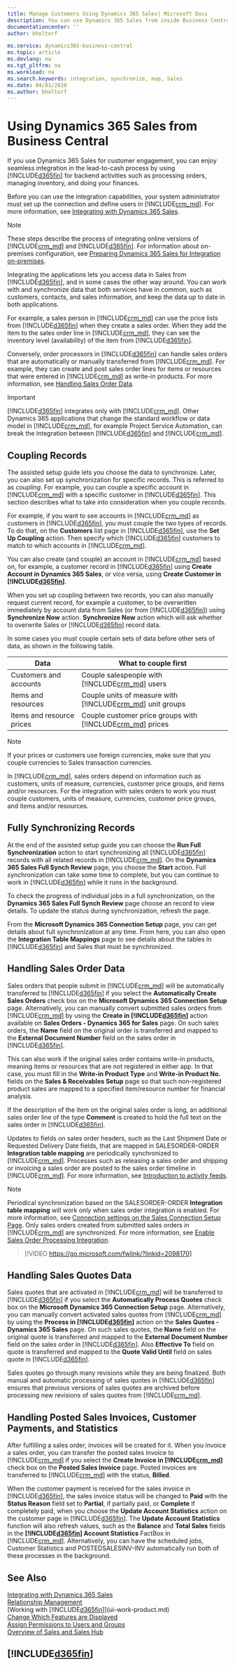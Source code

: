 ```yaml
---
title: Manage Customers Using Dynamics 365 Sales| Microsoft Docs
description: You can use Dynamics 365 Sales from inside Business Central to map data and have seamless integration and synchronization in the lead-to-cash process.
documentationcenter: ''
author: bholtorf

ms.service: dynamics365-business-central
ms.topic: article
ms.devlang: na
ms.tgt_pltfrm: na
ms.workload: na
ms.search.keywords: integration, synchronize, map, Sales
ms.date: 04/01/2020
ms.author: bholtorf
---
```

# Using Dynamics 365 Sales from Business Central
If you use Dynamics 365 Sales for customer engagement, you can enjoy seamless integration in the lead-to-cash process by using [!INCLUDE[d365fin](includes/d365fin_md.md)] for backend activities such as processing orders, managing inventory, and doing your finances.

Before you can use the integration capabilities, your system administrator must set up the connection and define users in [!INCLUDE[crm_md](includes/crm_md.md)]. For more information, see [Integrating with Dynamics 365 Sales](admin-prepare-dynamics-365-for-sales-for-integration.md).

> [!NOTE]
> These steps describe the process of integrating online versions of [!INCLUDE[crm_md](includes/crm_md.md)] and [!INCLUDE[d365fin](includes/d365fin_md.md)]. For information about on-premises configuration, see [Preparing Dynamics 365 Sales for Integration on-premises](/dynamics365/business-central/dev-itpro/administration/prepare-dynamics-365-for-sales-for-integration).

Integrating the applications lets you access data in Sales from [!INCLUDE[d365fin](includes/d365fin_md.md)], and in some cases the other way around. You can work with and synchronize data that both services have in common, such as customers, contacts, and sales information, and keep the data up to date in both applications.  

For example, a sales person in [!INCLUDE[crm_md](includes/crm_md.md)] can use the price lists from [!INCLUDE[d365fin](includes/d365fin_md.md)] when they create a sales order. When they add the item to the sales order line in [!INCLUDE[crm_md](includes/crm_md.md)], they can see the inventory level (availability) of the item from [!INCLUDE[d365fin](includes/d365fin_md.md)].

Conversely, order processors in [!INCLUDE[d365fin](includes/d365fin_md.md)] can handle sales orders that are automatically or manually transferred from [!INCLUDE[crm_md](includes/crm_md.md)]. For example, they can create and post sales order lines for items or resources that were entered in [!INCLUDE[crm_md](includes/crm_md.md)] as write-in products. For more information, see [Handling Sales Order Data](marketing-integrate-dynamicscrm.md#handling-sales-order-data).

> [!IMPORTANT]  
> [!INCLUDE[d365fin](includes/d365fin_md.md)] integrates only with [!INCLUDE[crm_md](includes/crm_md.md)]. Other Dynamics 365 applications that change the standard workflow or data model in [!INCLUDE[crm_md](includes/crm_md.md)], for example Project Service Automation, can break the integration between [!INCLUDE[d365fin](includes/d365fin_md.md)] and [!INCLUDE[crm_md](includes/crm_md.md)].

## Coupling Records
The assisted setup guide lets you choose the data to synchronize. Later, you can also set up synchronization for specific records. This is referred to as *coupling*. For example, you can couple a specific account in [!INCLUDE[crm_md](includes/crm_md.md)] with a specific customer in [!INCLUDE[d365fin](includes/d365fin_md.md)]. This section describes what to take into consideration when you couple records.

For example, if you want to see accounts in [!INCLUDE[crm_md](includes/crm_md.md)] as customers in [!INCLUDE[d365fin](includes/d365fin_md.md)], you must couple the two types of records. To do that, on the **Customers** list page in [!INCLUDE[d365fin](includes/d365fin_md.md)], use the **Set Up Coupling** action. Then specify which [!INCLUDE[d365fin](includes/d365fin_md.md)] customers to match to which accounts in [!INCLUDE[crm_md](includes/crm_md.md)].

You can also create (and couple) an account in [!INCLUDE[crm_md](includes/crm_md.md)] based on, for example, a customer record in [!INCLUDE[d365fin](includes/d365fin_md.md)] using **Create Account in Dynamics 365 Sales**, or vice versa, using **Create Customer in [!INCLUDE[d365fin](includes/d365fin_md.md)]**.

When you set up coupling between two records, you can also manually request current record, for example a customer, to be overwritten immediately by account data from Sales (or from [!INCLUDE[d365fin](includes/d365fin_md.md)]) using **Synchronize Now** action. **Synchronize Now** action which will ask whether to overwrite Sales or [!INCLUDE[d365fin](includes/d365fin_md.md)] record data.

In some cases you must couple certain sets of data before other sets of data, as shown in the following table.

|Data|What to couple first|
|-----|----|
|Customers and accounts|Couple salespeople with [!INCLUDE[crm_md](includes/crm_md.md)] users|
|Items and resources|Couple units of measure with [!INCLUDE[crm_md](includes/crm_md.md)] unit groups|
|Items and resource prices|Couple customer price groups with [!INCLUDE[crm_md](includes/crm_md.md)] prices|

> [!NOTE]  
> If your prices or customers use foreign currencies, make sure that you couple currencies to Sales transaction currencies.

In [!INCLUDE[crm_md](includes/crm_md.md)], sales orders depend on information such as customers, units of measure, currencies, customer price groups, and items and/or resources. For the integration with sales orders to work you must couple customers, units of measure, currencies, customer price groups, and items and/or resources.

## Fully Synchronizing Records
At the end of the assisted setup guide you can choose the **Run Full Synchronization** action to start synchronizing all [!INCLUDE[d365fin](includes/d365fin_md.md)] records with all related records in [!INCLUDE[crm_md](includes/crm_md.md)]. On the **Dynamics 365 Sales Full Synch Review** page, you choose the **Start** action. Full synchronization can take some time to complete, but you can continue to work in [!INCLUDE[d365fin](includes/d365fin_md.md)] while it runs in the background.

To check the progress of individual jobs in a full synchronization, on the **Dynamics 365 Sales Full Synch Review** page choose an record to view details. To update the status during synchronization, refresh the page.

From the **Microsoft Dynamics 365 Connection Setup** page, you can get details about full synchronization at any time. From here, you can also open the **Integration Table Mappings** page to see details about the tables in [!INCLUDE[d365fin](includes/d365fin_md.md)] and Sales that must be synchronized.

## Handling Sales Order Data
Sales orders that people submit in [!INCLUDE[crm_md](includes/crm_md.md)] will be automatically transferred to [!INCLUDE[d365fin](includes/d365fin_md.md)] if you select the **Automatically Create Sales Orders** check box on the **Microsoft Dynamics 365 Connection Setup** page.
Alternatively, you can manually convert submitted sales orders from [!INCLUDE[crm_md](includes/crm_md.md)] by using the **Create in [!INCLUDE[d365fin](includes/d365fin_md.md)]** action available on **Sales Orders - Dynamics 365 for Sales** page.
On such sales orders, the **Name** field on the original order is transferred and mapped to the **External Document Number** field on the sales order in [!INCLUDE[d365fin](includes/d365fin_md.md)].

This can also work if the original sales order contains write-in products, meaning items or resources that are not registered in either app. In that case, you must fill in the **Write-in Product Type** and **Write-in Product No.** fields on the **Sales & Receivables Setup** page so that such non-registered product sales are mapped to a specified item/resource number for financial analysis.

If the description of the item on the original sales order is long, an additional sales order line of the type **Comment** is created to hold the full text on the sales order in [!INCLUDE[d365fin](includes/d365fin_md.md)].

Updates to fields on sales order headers, such as the Last Shipment Date or Requested Delivery Date fields, that are mapped in SALESORDER-ORDER **Integration table mapping** are periodically synchronized to [!INCLUDE[crm_md](includes/crm_md.md)]. Processes such as releasing a sales order and shipping or invoicing a sales order are posted to the sales order timeline in [!INCLUDE[crm_md](includes/crm_md.md)]. For more information, see [Introduction to activity feeds](/dynamics365/sales-enterprise/developer/introduction-activity-feeds). <!--The link is broken. Should this actually point to https://docs.microsoft.com/en-us/dynamics365/sales-enterprise/manage-activities-->

> [!NOTE]  
> Periodical synchronization based on the SALESORDER-ORDER **Integration table mapping** will work only when sales order integration is enabled. For more information, see [Connection settings on the Sales Connection Setup Page](admin-prepare-dynamics-365-for-sales-for-integration.md#connection-settings-on-the-sales-connection-setup-page). Only sales orders created from submitted sales orders in [!INCLUDE[crm_md](includes/crm_md.md)] are synchronized. For more information, see [Enable Sales Order Processing Integration](/dynamics365/sales-enterprise/developer/enable-sales-order-processing-integration).

> [!VIDEO https://go.microsoft.com/fwlink/?linkid=2098170]

## Handling Sales Quotes Data
Sales quotes that are activated in [!INCLUDE[crm_md](includes/crm_md.md)] will be transferred to [!INCLUDE[d365fin](includes/d365fin_md.md)] if you select the **Automatically Process Quotes** check box on the **Microsoft Dynamics 365 Connection Setup** page.
Alternatively, you can manually convert activated sales quotes from [!INCLUDE[crm_md](includes/crm_md.md)] by using the **Process in [!INCLUDE[d365fin](includes/d365fin_md.md)]** action on the **Sales Quotes - Dynamics 365 Sales** page.
On such sales quotes, the **Name** field on the original quote is transferred and mapped to the **External Document Number** field on the sales order in [!INCLUDE[d365fin](includes/d365fin_md.md)]. Also **Effective To** field on quote is transferred and mapped to the  **Quote Valid Until** field on sales quote in [!INCLUDE[d365fin](includes/d365fin_md.md)].  

Sales quotes go through many revisions while they are being finalized. Both manual and automatic processing of sales quotes in [!INCLUDE[d365fin](includes/d365fin_md.md)] ensures that previous versions of sales quotes are archived before processing new revisions of sales quotes from [!INCLUDE[crm_md](includes/crm_md.md)].

## Handling Posted Sales Invoices, Customer Payments, and Statistics
After fulfilling a sales order, invoices will be created for it. When you invoice a sales order, you can transfer the posted sales invoice to [!INCLUDE[crm_md](includes/crm_md.md)] if you select the **Create Invoice in [!INCLUDE[crm_md](includes/crm_md.md)]** check box on the **Posted Sales Invoice** page. Posted invoices are transferred to [!INCLUDE[crm_md](includes/crm_md.md)] with the status, **Billed**.

When the customer payment is received for the sales invoice in [!INCLUDE[d365fin](includes/d365fin_md.md)], the sales invoice status will be changed to **Paid** with the **Status Reason** field set to **Partial**, if partially paid, or **Complete** if completely paid, when you choose the **Update Account Statistics** action on the customer page in [!INCLUDE[d365fin](includes/d365fin_md.md)]. The **Update Account Statistics** function will also refresh values, such as the **Balance** and **Total Sales** fields in the **[!INCLUDE[d365fin](includes/d365fin_md.md)] Account Statistics** FactBox in [!INCLUDE[crm_md](includes/crm_md.md)]. Alternatively, you can have the scheduled jobs, Customer Statistics and POSTEDSALESINV-INV automatically run both of these processes in the background.

## See Also
[Integrating with Dynamics 365 Sales](admin-prepare-dynamics-365-for-sales-for-integration.md)  
[Relationship Management](marketing-relationship-management.md)  
[Working with [!INCLUDE[d365fin](includes/d365fin_md.md)]](ui-work-product.md)  
[Change Which Features are Displayed](ui-experiences.md)  
[Assign Permissions to Users and Groups](ui-define-granular-permissions.md)    
[Overview of Sales and Sales Hub](/dynamics365/customer-engagement/sales-enterprise/overview)  

## [!INCLUDE[d365fin](includes/free_trial_md.md)]  

